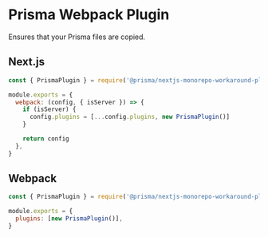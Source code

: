# Prisma Webpack Plugin

Ensures that your Prisma files are copied.

## Next.js

```js
const { PrismaPlugin } = require('@prisma/nextjs-monorepo-workaround-plugin')

module.exports = {
  webpack: (config, { isServer }) => {
    if (isServer) {
      config.plugins = [...config.plugins, new PrismaPlugin()]
    }

    return config
  },
}
```

## Webpack

```js
const { PrismaPlugin } = require('@prisma/nextjs-monorepo-workaround-plugin')

module.exports = {
  plugins: [new PrismaPlugin()],
}
```
